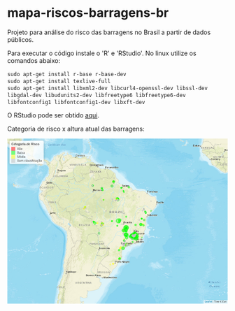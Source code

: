 # mapa-riscos-barragens-br
Projeto para análise do risco das barragens no Brasil a partir de dados públicos.

Para executar o código instale o 'R' e 'RStudio'. No linux utilize os comandos abaixo:

```shell
sudo apt-get install r-base r-base-dev
sudo apt-get install texlive-full
sudo apt-get install libxml2-dev libcurl4-openssl-dev libssl-dev libgdal-dev libudunits2-dev libfreetype6 libfreetype6-dev libfontconfig1 libfontconfig1-dev libxft-dev
```
O RStudio pode ser obtido [aqui](https://www.rstudio.com/products/rstudio/download/).

Categoria de risco x altura atual das barragens:

![Mapa de Riscos](mapa_riscos1.png)
